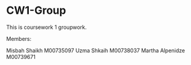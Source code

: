 # CW1-Group

This is coursework 1 groupwork.

Members:

Misbah Shaikh M00735097
Uzma Shkaih M00738037
Martha Alpenidze M00739671